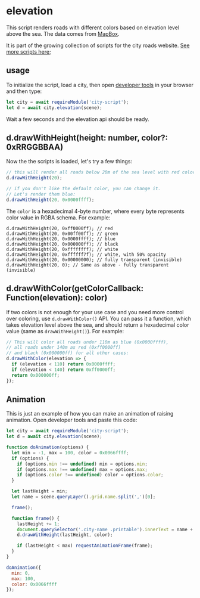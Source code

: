 # elevation

This script renders roads with different colors based on elevation level above the sea. The data comes from
[MapBox](https://blog.mapbox.com/global-elevation-data-6689f1d0ba65).

It is part of the growing collection of scripts for the city roads website. [See more scripts here](https://github.com/anvaka/city-script#city-script);

## usage

To initialize the script, load a city, then open [developer tools](https://support.airtable.com/hc/en-us/articles/232313848-How-to-open-the-developer-console) in your browser and then type:

``` js
let city = await requireModule('city-script');
let d = await city.elevation(scene);
```

Wait a few seconds and the elevation api should be ready.

## d.drawWithHeight(height: number, color?: 0xRRGGBBAA)

Now the the scripts is loaded, let's try a few things:

``` js
// this will render all roads below 20m of the sea level with red color
d.drawWithHeight(20); 

// if you don't like the default color, you can change it.
// Let's render them blue:
d.drawWithHeight(20, 0x0000ffff); 
```

The `color` is a hexadecimal 4-byte number, where every byte represents color
value in RGBA schema. For example:

```
d.drawWithHeight(20, 0xff0000ff); // red
d.drawWithHeight(20, 0x00ff00ff); // green
d.drawWithHeight(20, 0x0000ffff); // blue
d.drawWithHeight(20, 0x000000ff); // black
d.drawWithHeight(20, 0xffffffff); // white
d.drawWithHeight(20, 0xffffff7f); // white, with 50% opacity
d.drawWithHeight(20, 0x00000000); // fully transparent (invisible)
d.drawWithHeight(20, 0); // Same as above - fully transparent (invisible)
```

## d.drawWithColor(getColorCallback: Function(elevation): color)

If two colors is not enough for your use case and you need more control over coloring, use
`d.drawWithColor()` API. You can pass it a function, which takes elevation level above the sea,
and should return a hexadecimal color value (same as `drawWithHeight()`). For example:

``` js
// This will color all roads under 110m as blue (0x0000ffff),
// all roads under 140m as red (0xff0000ff)
// and black (0x000000ff) for all other cases:
d.drawWithColor(elevation => {
  if (elevation < 110) return 0x0000ffff;
  if (elevation < 140) return 0xff0000ff;
  return 0x000000ff;
});
```

## Animation

This is just an example of how you can make an animation of raising animation. Open developer tools
and paste this code:

``` js
let city = await requireModule('city-script');
let d = await city.elevation(scene);

function doAnimation(options) {
  let min = -1, max = 100, color = 0x0066ffff;
  if (options) {
    if (options.min !== undefined) min = options.min;
    if (options.max !== undefined) max = options.max;
    if (options.color !== undefined) color = options.color;
  }

  let lastHeight = min;
  let name = scene.queryLayer().grid.name.split(',')[0];

  frame();

  function frame() {
    lastHeight += 1;  
    document.querySelector('.city-name .printable').innerText = name + ' ' + lastHeight + 'm';
    d.drawWithHeight(lastHeight, color); 

    if (lastHeight < max) requestAnimationFrame(frame);
  }
}

doAnimation({
  min: 0, 
  max: 100,
  color: 0x0066ffff
});
```
